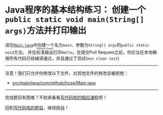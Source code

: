 # Java程序的基本结构练习： 创建一个`public static void main(String[] args)`方法并打印输出

请在[`Main.java`](https://github.com/hcsp/create-a-psvm-method-and-print/blob/master/src/main/java/com/github/hcsp/Main.java)中创建一个名为`main`、参数为`String[] args`的`public static void`方法，
并在<ruby>标准输出<rt>Standard Output</rt></ruby>打印`Hello`。在提交Pull Request之前，你应当在本地确保所有代码已经编译通过，并且通过了测试(`mvn clean test`)

-----
注意！我们只允许你修改以下文件，对其他文件的修改会被拒绝：
- [src/main/java/com/github/hcsp/Main.java](https://github.com/hcsp/create-a-psvm-method-and-print/blob/master/src/main/java/com/github/hcsp/Main.java)
-----


完成题目有困难？不妨来看看[写代码啦的相应课程](https://xiedaimala.com/tasks/316bb6cc-6aa6-4dac-85e4-ce1c01b72c83/video_tutorials/9bf596ed-281c-410b-b7b4-ede13dd39c03)吧！

回到[写代码啦的题目](https://xiedaimala.com/tasks/316bb6cc-6aa6-4dac-85e4-ce1c01b72c83/quizzes/6d7321b8-7c8d-4a8d-ad74-50c1c652718a)，继续挑战！
